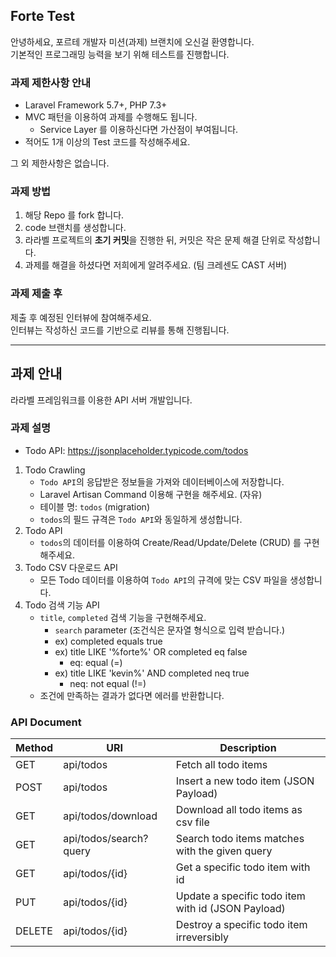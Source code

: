 ## Forte Test 

안녕하세요, 포르테 개발자 미션(과제) 브랜치에 오신걸 환영합니다.
<br>
기본적인 프로그래밍 능력을 보기 위해 테스트를 진행합니다.

### 과제 제한사항 안내

- Laravel Framework 5.7+, PHP 7.3+
- MVC 패턴을 이용하여 과제를 수행해도 됩니다.
    - Service Layer 를 이용하신다면 가산점이 부여됩니다.
- 적어도 1개 이상의 Test 코드를 작성해주세요.

그 외 제한사항은 없습니다.

### 과제 방법

1. 해당 Repo 를 fork 합니다.
2. code 브랜치를 생성합니다.
3. 라라벨 프로젝트의 **초기 커밋**을 진행한 뒤, 커밋은 작은 문제 해결 단위로 작성합니다.
4. 과제를 해결을 하셨다면 저희에게 알려주세요. (팀 크레센도 CAST 서버)

### 과제 제출 후

제출 후 예정된 인터뷰에 참여해주세요. <br>
인터뷰는 작성하신 코드를 기반으로 리뷰를 통해 진행됩니다.

---

## 과제 안내 

라라벨 프레임워크를 이용한 API 서버 개발입니다.

### 과제 설명

- Todo API: https://jsonplaceholder.typicode.com/todos

1. Todo Crawling
    - `Todo API`의 응답받은 정보들을 가져와 데이터베이스에 저장합니다.
    - Laravel Artisan Command 이용해 구현을 해주세요. (자유)
    - 테이블 명: `todos` (migration)
    - `todos`의 필드 규격은 `Todo API`와 동일하게 생성합니다.
2. Todo API
    - `todos`의 데이터를 이용하여 Create/Read/Update/Delete (CRUD) 를 구현해주세요.
3. Todo CSV 다운로드 API
    - 모든 Todo 데이터를 이용하여 `Todo API`의 규격에 맞는 CSV 파일을 생성합니다.
4. Todo 검색 기능 API
    - `title`, `completed` 검색 기능을 구현해주세요. 
        - `search` parameter (조건식은 문자열 형식으로 입력 받습니다.)
        - ex) completed equals true
        - ex) title LIKE '%forte%' OR completed eq false
            - eq: equal (=)
        - ex) title LIKE 'kevin%' AND completed neq true
            - neq: not equal (!=)
    - 조건에 만족하는 결과가 없다면 에러를 반환합니다.

### API Document
| Method | URI | Description |
| --- | --- | --- |
| GET | api/todos | Fetch all todo items |
| POST | api/todos | Insert a new todo item (JSON Payload) |
| GET | api/todos/download | Download all todo items as csv file |
| GET | api/todos/search?query | Search todo items matches with the given query |
| GET | api/todos/{id} | Get a specific todo item with id |
| PUT | api/todos/{id} | Update a specific todo item with id (JSON Payload) |
| DELETE | api/todos/{id} | Destroy a specific todo item irreversibly |
